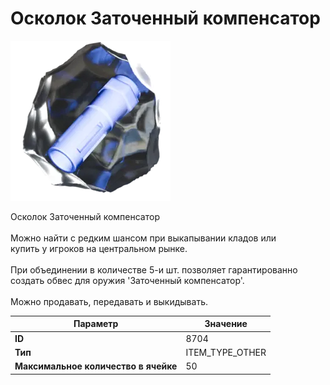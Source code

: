 # Осколок Заточенный компенсатор

![Item Image](../img/8704.webp?raw=true)

Осколок Заточенный компенсатор<br><br>Можно найти с редким шансом при выкапывании кладов или<br>купить у игроков на центральном рынке.<br><br>При объединении в количестве 5-и шт. позволяет гарантированно<br>создать обвес для оружия 'Заточенный компенсатор'.<br><br>Можно продавать, передавать и выкидывать.


| Параметр | Значение |
|----------|----------|
| **ID** | 8704 |
| **Тип** | ITEM_TYPE_OTHER |
| **Максимальное количество в ячейке** | 50 |

